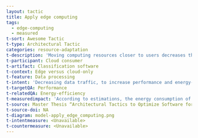```yaml
---
layout: tactic
title: Apply edge computing
tags:
  - edge-computing
  - measured
t-sort: Awesome Tactic
t-type: Architectural Tactic
categories: resource-adaptation
t-description: 'Moving computing resources closer to users decreases the latency. Furthermore, the system can be designed in a way that only processed/aggregated data need to be transported which reduces the amount of data traffic. Transporting less data over the network is expected to reduce the energy consumption.'
t-participant: Cloud consumer
t-artifact: Classification software
t-context: Edge versus cloud-only
t-feature: Data processing
t-intent: 'Decreasing data traffic, to increase performance and energy-efficiency'
t-targetQA: Performance
t-relatedQA: Energy-efficiency
t-measuredimpact: 'According to estimations, the energy consumption of the data processing and ML classification is relatively similar in the edge and cloud-only scenarios. The energy consumption of the data transport, on the other hand, differs several orders of magnitude when comparing the on edge versus cloud-only scenarios. The reduction in data transport is also a main motivation for applying the edge architecture. Therefore, we argue that, in a scenario where large volumes of data need to be processed, applying an edge architecture has a positive effect on the energy consumption of the workload. In this specific case study a difference of 21.242 kWh was identified between the cloud-only and edge scenario, indicating a decrease of the energy consumption of 96% when using the edge scenario.'
t-source: Master Thesis “Architectural Tactics to Optimize Software for Energy Efficiency in the Public Cloud” by Sophie Vos
t-source-doi: NA
t-diagram: model-apply_edge_computing.png
t-intentmeasure: <Unavailable>
t-countermeasure: <Unavailable>
---
```

